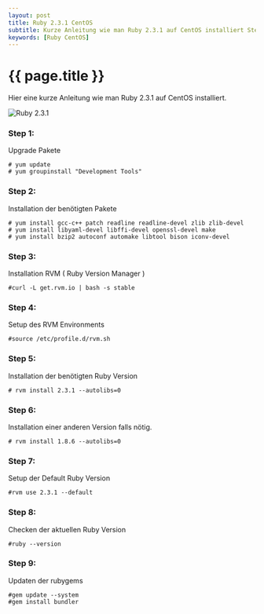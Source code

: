```yaml
---
layout: post
title: Ruby 2.3.1 CentOS
subtitle: Kurze Anleitung wie man Ruby 2.3.1 auf CentOS installiert Step 1 Upgrade Packages yum update yum groupinstall
keywords: [Ruby CentOS]
---
```

# {{ page.title }}

Hier eine kurze Anleitung wie man Ruby 2.3.1 auf CentOS installiert.

![Ruby 2.3.1](https://www.elastic2ls.com/wp-content/uploads/2016/07/Ruby_Logo.png)


### Step 1:
Upgrade Pakete
```
# yum update
# yum groupinstall "Development Tools"
```

### Step 2:
Installation der benötigten Pakete
```
# yum install gcc-c++ patch readline readline-devel zlib zlib-devel
# yum install libyaml-devel libffi-devel openssl-devel make
# yum install bzip2 autoconf automake libtool bison iconv-devel
```

### Step 3:
Installation RVM ( Ruby Version Manager )
```
#curl -L get.rvm.io | bash -s stable
```

### Step 4:
Setup des RVM Environments
```
#source /etc/profile.d/rvm.sh
```
### Step 5:
Installation der benötigten Ruby Version
```
# rvm install 2.3.1 --autolibs=0
```

### Step 6:
Installation einer anderen Version falls nötig.
```
# rvm install 1.8.6 --autolibs=0
```

### Step 7:
Setup der Default Ruby Version
```
#rvm use 2.3.1 --default
```

### Step 8:
Checken der aktuellen Ruby Version
```
#ruby --version
```

### Step 9:

Updaten der rubygems
```
#gem update --system
#gem install bundler
```

